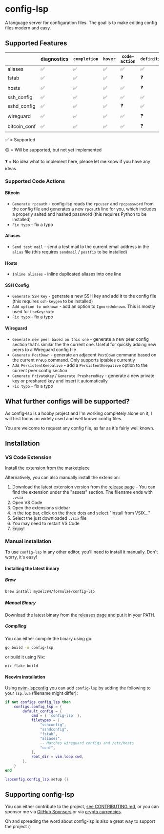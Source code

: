 # config-lsp

A language server for configuration files. The goal is to make editing config files modern and easy.

## Supported Features

|             | diagnostics | `completion` | `hover` | `code-action` | `definition` | `rename` | `signature-help` |
|-------------|-------------|--------------|---------|---------------|--------------|----------|------------------|
| aliases     | ✅           | ✅            | ✅       | ✅             | ✅            | ✅        | ✅               |
| fstab       | ✅           | ✅            | ✅       | ❓             | ❓            | ❓        | 🟡               |
| hosts       | ✅           | ✅            | ✅       | ✅             | ❓            | ❓        | ✅               |
| ssh_config  | ✅           | ✅            | ✅       | ✅             | ✅            | ✅        | ✅               |
| sshd_config | ✅           | ✅            | ✅       | ❓             | ✅            | ❓        | ✅               |
| wireguard   | ✅           | ✅            | ✅       | ✅             | ❓            | ❓        | 🟡               |
| bitcoin_conf| ✅           | ✅            | ✅       | ✅             | ❓            | ❓        | 🟡               |

✅ = Supported

🟡 = Will be supported, but not yet implemented

❓ = No idea what to implement here, please let me know if you have any ideas

### Supported Code Actions

#### Bitcoin
- `Generate rpcauth` - config-lsp reads the `rpcuser` and `rpcpassword` from the config file and generates a new `rpcauth` line for you, which includes a properly salted and hashed password (this requires Python to be installed)
- `Fix typo` - fix a typo

#### Aliases
- `Send test mail` - send a test mail to the current email address in the `alias` file (this requires `sendmail` / `postfix` to be installed)

#### Hosts
- `Inline aliases` - inline duplicated aliases into one line

#### SSH Config
- `Generate SSH Key` - generate a new SSH key and add it to the config file (this requires `ssh-keygen` to be installed)
- `Add option to unknown` - add an option to `IgnoreUnknown`. This is mostly used for `UseKeychain`
- `Fix typo` - fix a typo

#### Wireguard
- `Generate new peer based on this one` - generate a new peer config section that's similar the the current one. Useful for quickly adding new peers to a Wireguard config file
- `Generate PostDown` - generate an adjacent `PostDown` command based on the current `PreUp` command. Only supports iptables currently
- `Add PersistentKeepalive` - add a `PersistentKeepalive` option to the current peer config section
- `Generate PrivateKey` / `Generate PresharedKey` - generate a new private key or preshared key and insert it automatically
- `Fix typo` - fix a typo

## What further configs will be supported?

As config-lsp is a hobby project and I'm working completely alone on it, 
I will first focus on widely used and well known config files.

You are welcome to request any config file, as far as it's fairly well known.

## Installation

### VS Code Extension

[Install the extension from the marketplace](https://marketplace.visualstudio.com/items?itemName=myzel394.config-lsp)

Alternatively, you can also manually install the extension:

1. Download the latest extension version from the [release page](https://github.com/Myzel394/config-lsp/releases) - You can find the extension under the "assets" section. The filename ends with `.vsix`
2. Open VS Code
3. Open the extensions sidebar
4. In the top bar, click on the three dots and select "Install from VSIX..."
5. Select the just downloaded `.vsix` file
6. You may need to restart VS Code
7. Enjoy!

### Manual installation

To use `config-lsp` in any other editor, you'll need to install it manually.
Don't worry, it's easy!

#### Installing the latest Binary

##### Brew

```sh
brew install myzel394/formulae/config-lsp
```

##### Manual Binary

Download the latest binary from the [releases page](https://github.com/Myzel394/config-lsp/releases) and put it in your PATH.

##### Compiling

You can either compile the binary using go:

```sh
go build -o config-lsp
```

or build it using Nix:

```sh
nix flake build
```

#### Neovim installation

Using [nvim-lspconfig](https://github.com/neovim/nvim-lspconfig) you can add `config-lsp` by adding the following to your `lsp.lua` (filename might differ):

```lua
if not configs.config_lsp then
    configs.config_lsp = {
        default_config = {
            cmd = { 'config-lsp' },
            filetypes = {
                "sshconfig",
                "sshdconfig",
                "fstab",
                "aliases",
                -- Matches wireguard configs and /etc/hosts
                "conf",
            },
            root_dir = vim.loop.cwd,
        },
    }
end

lspconfig.config_lsp.setup {}
`````

## Supporting config-lsp

You can either contribute to the project, [see CONTRIBUTING.md](CONTRIBUTING.md), or you can sponsor me via [GitHub Sponsors](https://github.com/sponsors/Myzel394) or via [crypto currencies](https://github.com/Myzel394/contact-me?tab=readme-ov-file#donations).

Oh and spreading the word about config-lsp is also a great way to support the project :)


